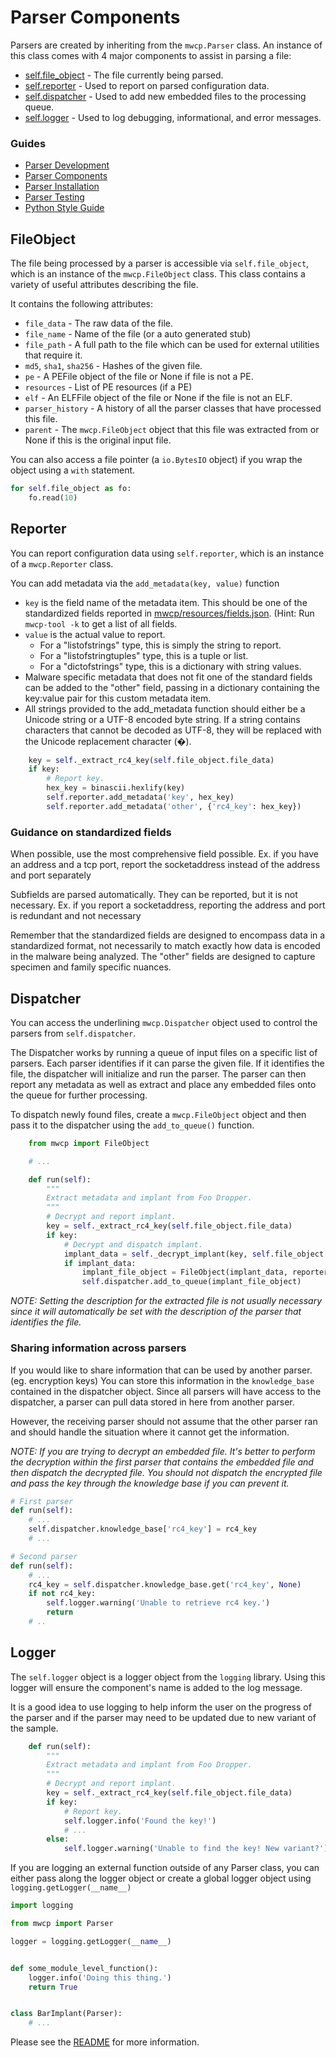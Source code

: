 # Parser Components

Parsers are created by inheriting from the `mwcp.Parser` class. An instance of this class comes with 4 major
components to assist in parsing a file:

- [self.file_object](#fileobject) - The file currently being parsed.
- [self.reporter](#reporter) - Used to report on parsed configuration data.
- [self.dispatcher](#dispatcher) - Used to add new embedded files to the processing queue.
- [self.logger](#logger) - Used to log debugging, informational, and error messages.


### Guides
- [Parser Development](ParserDevelopment.md)
- [Parser Components](ParserComponents.md)
- [Parser Installation](ParserInstallation.md)
- [Parser Testing](ParserTesting.md)
- [Python Style Guide](PythonStyleGuide.md)

## FileObject
The file being processed by a parser is accessible via `self.file_object`, which is an instance of the 
`mwcp.FileObject` class. This class contains a variety of useful attributes describing the file.

It contains the following attributes:
- `file_data` - The raw data of the file.
- `file_name` - Name of the file (or a auto generated stub)
- `file_path` - A full path to the file which can be used for external utilities that require it.
- `md5`, `sha1`, `sha256` - Hashes of the given file.
- `pe` - A PEFile object of the file or None if file is not a PE.
- `resources` - List of PE resources (if a PE)
- `elf` - An ELFFile object of the file or None if the file is not an ELF.
- `parser_history` - A history of all the parser classes that have processed this file.
- `parent` - The `mwcp.FileObject` object that this file was extracted from or None if this is the original input file.


You can also access a file pointer (a `io.BytesIO` object) if you wrap the object using a `with` statement.

```python
for self.file_object as fo:
    fo.read(10)
```

## Reporter
You can report configuration data using `self.reporter`, which is an instance of a `mwcp.Reporter` class.

You can add metadata via the `add_metadata(key, value)` function
- `key` is the field name of the metadata item. This should be one of the standardized fields reported in [mwcp/resources/fields.json](../mwcp/resources/fields.json). (Hint: Run `mwcp-tool -k` to get a list of all fields.
- `value` is the actual value to report.
   - For a "listofstrings" type, this is simply the string to report.
   - For a "listofstringtuples" type, this is a tuple or list.
   - For a "dictofstrings" type, this is a dictionary with string values.
- Malware specific metadata that does not fit one of the standard fields can be added to the "other" field, passing in a dictionary containing the key:value pair for this custom metadata item.
- All strings provided to the add_metadata function should either be a Unicode string or a UTF-8 encoded byte string. If a string contains characters that cannot be decoded as UTF-8, they will be replaced with the Unicode replacement character (�).

```python
    key = self._extract_rc4_key(self.file_object.file_data)
    if key:
        # Report key.
        hex_key = binascii.hexlify(key)
        self.reporter.add_metadata('key', hex_key)
        self.reporter.add_metadata('other', {'rc4_key': hex_key})
```

### Guidance on standardized fields

When possible, use the most comprehensive field possible. Ex. if you have an address and a tcp port, report the socketaddress instead of the address and port separately

 Subfields are parsed automatically. They can be reported, but it is not necessary. Ex. if you report a socketaddress, reporting the address and port is redundant and not necessary

Remember that the standardized fields are designed to encompass data in a standardized format, not necessarily to match exactly how data is encoded in the malware being analyzed. The "other" fields are designed to capture specimen and family specific nuances.


## Dispatcher
You can access the underlining `mwcp.Dispatcher` object used to control the parsers from `self.dispatcher`.

The Dispatcher works by running a queue of input files on a specific list of parsers. Each parser identifies if it can parse the given file. If it identifies the file, the dispatcher
will initialize and run the parser. The parser can then report any metadata as well as extract and place any
embedded files onto the queue for further processing.

To dispatch newly found files, create a `mwcp.FileObject` object and then pass it to the dispatcher
using the `add_to_queue()` function.

```python
    from mwcp import FileObject

    # ...

    def run(self):
        """
        Extract metadata and implant from Foo Dropper.
        """
        # Decrypt and report implant.
        key = self._extract_rc4_key(self.file_object.file_data)
        if key:
            # Decrypt and dispatch implant.
            implant_data = self._decrypt_implant(key, self.file_object.file_data)
            if implant_data:
                implant_file_object = FileObject(implant_data, reporter=self.reporter, description='Decrypted Implant')
                self.dispatcher.add_to_queue(implant_file_object)
```

*NOTE: Setting the description for the extracted file is not usually necessary since it will automatically
be set with the description of the parser that identifies the file.*


### Sharing information across parsers
If you would like to share information that can be used by another parser. (eg. encryption keys)
You can store this information in the `knowledge_base` contained in the dispatcher object.
Since all parsers will have access to the dispatcher, a parser can pull data stored in here from another parser.

However, the receiving parser should not assume that the other parser ran and should handle the situation
where it cannot get the information.

*NOTE: If you are trying to decrypt an embedded file. It's better to perform the decryption within
the first parser that contains the embedded file and then dispatch the decrypted file. 
You should not dispatch the encrypted file and pass the key through the knowledge base if you can prevent it.*

```python
# First parser
def run(self):
    # ...
    self.dispatcher.knowledge_base['rc4_key'] = rc4_key
    # ...

# Second parser
def run(self):
    # ...
    rc4_key = self.dispatcher.knowledge_base.get('rc4_key', None)
    if not rc4_key:
        self.logger.warning('Unable to retrieve rc4 key.')
        return
    # ..
```




## Logger
The `self.logger` object is a logger object from the `logging` library.
Using this logger will ensure the component's name is added to the log message.

It is a good idea to use logging to help inform the user on the progress of the parser and if the parser may
need to be updated due to new variant of the sample.

```python
    def run(self):
        """
        Extract metadata and implant from Foo Dropper.
        """
        # Decrypt and report implant.
        key = self._extract_rc4_key(self.file_object.file_data)
        if key:
            # Report key.
            self.logger.info('Found the key!')
            # ...
        else:
            self.logger.warning('Unable to find the key! New variant?')
```

If you are logging an external function outside of any Parser class, you can either
pass along the logger object or create a global logger object using `logging.getLogger(__name__)`

```python
import logging

from mwcp import Parser

logger = logging.getLogger(__name__)


def some_module_level_function():
    logger.info('Doing this thing.')
    return True


class BarImplant(Parser):
    # ...

```


Please see the [README](../README.md#logging) for more information.